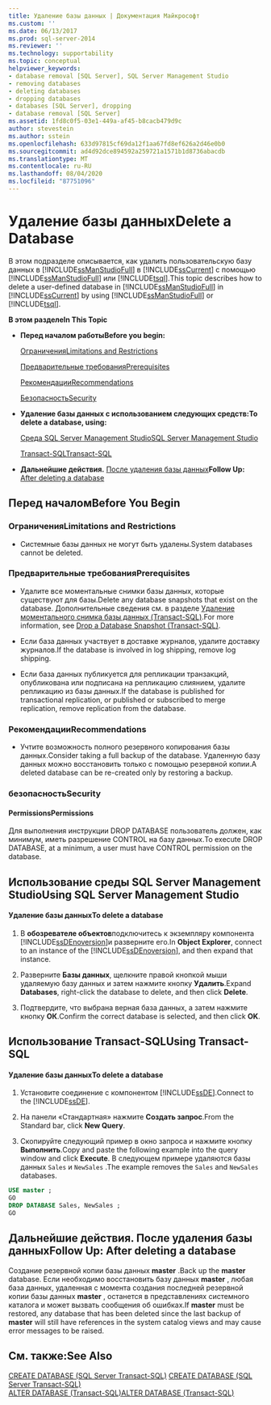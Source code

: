 ```yaml
---
title: Удаление базы данных | Документация Майкрософт
ms.custom: ''
ms.date: 06/13/2017
ms.prod: sql-server-2014
ms.reviewer: ''
ms.technology: supportability
ms.topic: conceptual
helpviewer_keywords:
- database removal [SQL Server], SQL Server Management Studio
- removing databases
- deleting databases
- dropping databases
- databases [SQL Server], dropping
- database removal [SQL Server]
ms.assetid: 1fd8c0f5-03e1-449a-af45-b8cacb479d9c
author: stevestein
ms.author: sstein
ms.openlocfilehash: 633d97815cf69da12f1aa67fd8ef626a2d46e0b0
ms.sourcegitcommit: ad4d92dce894592a259721a1571b1d8736abacdb
ms.translationtype: MT
ms.contentlocale: ru-RU
ms.lasthandoff: 08/04/2020
ms.locfileid: "87751096"
---
```

# <a name="delete-a-database"></a><span data-ttu-id="f04c8-102">Удаление базы данных</span><span class="sxs-lookup"><span data-stu-id="f04c8-102">Delete a Database</span></span>
  <span data-ttu-id="f04c8-103">В этом подразделе описывается, как удалить пользовательскую базу данных в [!INCLUDE[ssManStudioFull](../../includes/ssmanstudiofull-md.md)] в [!INCLUDE[ssCurrent](../../includes/sscurrent-md.md)] с помощью [!INCLUDE[ssManStudioFull](../../includes/ssmanstudiofull-md.md)] или [!INCLUDE[tsql](../../includes/tsql-md.md)].</span><span class="sxs-lookup"><span data-stu-id="f04c8-103">This topic describes how to delete a user-defined database in [!INCLUDE[ssManStudioFull](../../includes/ssmanstudiofull-md.md)] in [!INCLUDE[ssCurrent](../../includes/sscurrent-md.md)] by using [!INCLUDE[ssManStudioFull](../../includes/ssmanstudiofull-md.md)] or [!INCLUDE[tsql](../../includes/tsql-md.md)].</span></span>  
  
 <span data-ttu-id="f04c8-104">**В этом разделе**</span><span class="sxs-lookup"><span data-stu-id="f04c8-104">**In This Topic**</span></span>  
  
-   <span data-ttu-id="f04c8-105">**Перед началом работы**</span><span class="sxs-lookup"><span data-stu-id="f04c8-105">**Before you begin:**</span></span>  
  
     [<span data-ttu-id="f04c8-106">Ограничения</span><span class="sxs-lookup"><span data-stu-id="f04c8-106">Limitations and Restrictions</span></span>](#Restrictions)  
  
     [<span data-ttu-id="f04c8-107">Предварительные требования</span><span class="sxs-lookup"><span data-stu-id="f04c8-107">Prerequisites</span></span>](#Prerequisites)  
  
     [<span data-ttu-id="f04c8-108">Рекомендации</span><span class="sxs-lookup"><span data-stu-id="f04c8-108">Recommendations</span></span>](#Recommendations)  
  
     [<span data-ttu-id="f04c8-109">Безопасность</span><span class="sxs-lookup"><span data-stu-id="f04c8-109">Security</span></span>](#Security)  
  
-   <span data-ttu-id="f04c8-110">**Удаление базы данных с использованием следующих средств:**</span><span class="sxs-lookup"><span data-stu-id="f04c8-110">**To delete a database, using:**</span></span>  
  
     [<span data-ttu-id="f04c8-111">Среда SQL Server Management Studio</span><span class="sxs-lookup"><span data-stu-id="f04c8-111">SQL Server Management Studio</span></span>](#SSMSProcedure)  
  
     [<span data-ttu-id="f04c8-112">Transact-SQL</span><span class="sxs-lookup"><span data-stu-id="f04c8-112">Transact-SQL</span></span>](#TsqlProcedure)  
  
-   <span data-ttu-id="f04c8-113">**Дальнейшие действия.**  [После удаления базы данных](#FollowUp)</span><span class="sxs-lookup"><span data-stu-id="f04c8-113">**Follow Up:**  [After deleting a database](#FollowUp)</span></span>  
  
##  <a name="before-you-begin"></a><a name="BeforeYouBegin"></a> <span data-ttu-id="f04c8-114">Перед началом</span><span class="sxs-lookup"><span data-stu-id="f04c8-114">Before You Begin</span></span>  
  
###  <a name="limitations-and-restrictions"></a><a name="Restrictions"></a> <span data-ttu-id="f04c8-115">Ограничения</span><span class="sxs-lookup"><span data-stu-id="f04c8-115">Limitations and Restrictions</span></span>  
  
-   <span data-ttu-id="f04c8-116">Системные базы данных не могут быть удалены.</span><span class="sxs-lookup"><span data-stu-id="f04c8-116">System databases cannot be deleted.</span></span>  
  
###  <a name="prerequisites"></a><a name="Prerequisites"></a> <span data-ttu-id="f04c8-117">Предварительные требования</span><span class="sxs-lookup"><span data-stu-id="f04c8-117">Prerequisites</span></span>  
  
-   <span data-ttu-id="f04c8-118">Удалите все моментальные снимки базы данных, которые существуют для базы.</span><span class="sxs-lookup"><span data-stu-id="f04c8-118">Delete any database snapshots that exist on the database.</span></span> <span data-ttu-id="f04c8-119">Дополнительные сведения см. в разделе [Удаление моментального снимка базы данных (Transact-SQL)](drop-a-database-snapshot-transact-sql.md).</span><span class="sxs-lookup"><span data-stu-id="f04c8-119">For more information, see [Drop a Database Snapshot &#40;Transact-SQL&#41;](drop-a-database-snapshot-transact-sql.md).</span></span>  
  
-   <span data-ttu-id="f04c8-120">Если база данных участвует в доставке журналов, удалите доставку журналов.</span><span class="sxs-lookup"><span data-stu-id="f04c8-120">If the database is involved in log shipping, remove log shipping.</span></span>  
  
-   <span data-ttu-id="f04c8-121">Если база данных публикуется для репликации транзакций, опубликована или подписана на репликацию слиянием, удалите репликацию из базы данных.</span><span class="sxs-lookup"><span data-stu-id="f04c8-121">If the database is published for transactional replication, or published or subscribed to merge replication, remove replication from the database.</span></span>  
  
###  <a name="recommendations"></a><a name="Recommendations"></a> <span data-ttu-id="f04c8-122">Рекомендации</span><span class="sxs-lookup"><span data-stu-id="f04c8-122">Recommendations</span></span>  
  
-   <span data-ttu-id="f04c8-123">Учтите возможность полного резервного копирования базы данных.</span><span class="sxs-lookup"><span data-stu-id="f04c8-123">Consider taking a full backup of the database.</span></span> <span data-ttu-id="f04c8-124">Удаленную базу данных можно восстановить только с помощью резервной копии.</span><span class="sxs-lookup"><span data-stu-id="f04c8-124">A deleted database can be re-created only by restoring a backup.</span></span>  
  
###  <a name="security"></a><a name="Security"></a> <span data-ttu-id="f04c8-125">безопасность</span><span class="sxs-lookup"><span data-stu-id="f04c8-125">Security</span></span>  
  
####  <a name="permissions"></a><a name="Permissions"></a> <span data-ttu-id="f04c8-126">Permissions</span><span class="sxs-lookup"><span data-stu-id="f04c8-126">Permissions</span></span>  
 <span data-ttu-id="f04c8-127">Для выполнения инструкции DROP DATABASE пользователь должен, как минимум, иметь разрешение CONTROL на базу данных.</span><span class="sxs-lookup"><span data-stu-id="f04c8-127">To execute DROP DATABASE, at a minimum, a user must have CONTROL permission on the database.</span></span>  
  
##  <a name="using-sql-server-management-studio"></a><a name="SSMSProcedure"></a> <span data-ttu-id="f04c8-128">Использование среды SQL Server Management Studio</span><span class="sxs-lookup"><span data-stu-id="f04c8-128">Using SQL Server Management Studio</span></span>  
  
#### <a name="to-delete-a-database"></a><span data-ttu-id="f04c8-129">Удаление базы данных</span><span class="sxs-lookup"><span data-stu-id="f04c8-129">To delete a database</span></span>  
  
1.  <span data-ttu-id="f04c8-130">В **обозревателе объектов**подключитесь к экземпляру компонента [!INCLUDE[ssDEnoversion](../../includes/ssdenoversion-md.md)]и разверните его.</span><span class="sxs-lookup"><span data-stu-id="f04c8-130">In **Object Explorer**, connect to an instance of the [!INCLUDE[ssDEnoversion](../../includes/ssdenoversion-md.md)], and then expand that instance.</span></span>  
  
2.  <span data-ttu-id="f04c8-131">Разверните **Базы данных**, щелкните правой кнопкой мыши удаляемую базу данных и затем нажмите кнопку **Удалить**.</span><span class="sxs-lookup"><span data-stu-id="f04c8-131">Expand **Databases**, right-click the database to delete, and then click **Delete**.</span></span>  
  
3.  <span data-ttu-id="f04c8-132">Подтвердите, что выбрана верная база данных, а затем нажмите кнопку **ОК**.</span><span class="sxs-lookup"><span data-stu-id="f04c8-132">Confirm the correct database is selected, and then click **OK**.</span></span>  
  
##  <a name="using-transact-sql"></a><a name="TsqlProcedure"></a> <span data-ttu-id="f04c8-133">Использование Transact-SQL</span><span class="sxs-lookup"><span data-stu-id="f04c8-133">Using Transact-SQL</span></span>  
  
#### <a name="to-delete-a-database"></a><span data-ttu-id="f04c8-134">Удаление базы данных</span><span class="sxs-lookup"><span data-stu-id="f04c8-134">To delete a database</span></span>  
  
1.  <span data-ttu-id="f04c8-135">Установите соединение с компонентом [!INCLUDE[ssDE](../../includes/ssde-md.md)].</span><span class="sxs-lookup"><span data-stu-id="f04c8-135">Connect to the [!INCLUDE[ssDE](../../includes/ssde-md.md)].</span></span>  
  
2.  <span data-ttu-id="f04c8-136">На панели «Стандартная» нажмите **Создать запрос**.</span><span class="sxs-lookup"><span data-stu-id="f04c8-136">From the Standard bar, click **New Query**.</span></span>  
  
3.  <span data-ttu-id="f04c8-137">Скопируйте следующий пример в окно запроса и нажмите кнопку **Выполнить**.</span><span class="sxs-lookup"><span data-stu-id="f04c8-137">Copy and paste the following example into the query window and click **Execute**.</span></span> <span data-ttu-id="f04c8-138">В следующем примере удаляются базы данных `Sales` и `NewSales` .</span><span class="sxs-lookup"><span data-stu-id="f04c8-138">The example removes the `Sales` and `NewSales` databases.</span></span>  
  
```sql  
USE master ;  
GO  
DROP DATABASE Sales, NewSales ;  
GO  
```  
  
##  <a name="follow-up-after-deleting-a-database"></a><a name="FollowUp"></a> <span data-ttu-id="f04c8-139">Дальнейшие действия. После удаления базы данных</span><span class="sxs-lookup"><span data-stu-id="f04c8-139">Follow Up: After deleting a database</span></span>  
 <span data-ttu-id="f04c8-140">Создание резервной копии базы данных **master** .</span><span class="sxs-lookup"><span data-stu-id="f04c8-140">Back up the **master** database.</span></span> <span data-ttu-id="f04c8-141">Если необходимо восстановить базу данных **master** , любая база данных, удаленная с момента создания последней резервной копии базы данных **master** , останется в представлениях системного каталога и может вызвать сообщения об ошибках.</span><span class="sxs-lookup"><span data-stu-id="f04c8-141">If **master** must be restored, any database that has been deleted since the last backup of **master** will still have references in the system catalog views and may cause error messages to be raised.</span></span>  
  
## <a name="see-also"></a><span data-ttu-id="f04c8-142">См. также:</span><span class="sxs-lookup"><span data-stu-id="f04c8-142">See Also</span></span>  
 <span data-ttu-id="f04c8-143">[CREATE DATABASE (SQL Server Transact-SQL)](/sql/t-sql/statements/create-database-sql-server-transact-sql) </span><span class="sxs-lookup"><span data-stu-id="f04c8-143">[CREATE DATABASE &#40;SQL Server Transact-SQL&#41;](/sql/t-sql/statements/create-database-sql-server-transact-sql) </span></span>  
 [<span data-ttu-id="f04c8-144">ALTER DATABASE (Transact-SQL)</span><span class="sxs-lookup"><span data-stu-id="f04c8-144">ALTER DATABASE &#40;Transact-SQL&#41;</span></span>](/sql/t-sql/statements/alter-database-transact-sql)  
  
  
